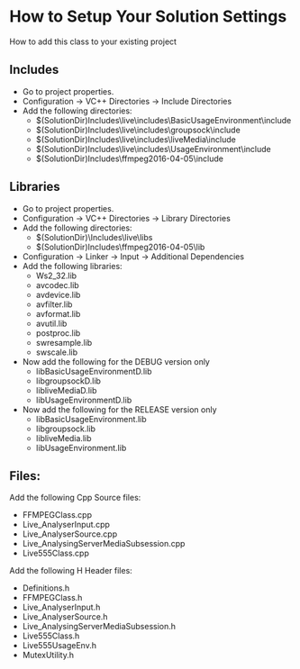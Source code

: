 # How to Setup Your Solution Settings
How to add this class to your existing project

## Includes
- Go to project properties.
- Configuration -> VC++ Directories -> Include Directories
- Add the following directories:
   - $(SolutionDir)Includes\live\includes\BasicUsageEnvironment\include
   - $(SolutionDir)Includes\live\includes\groupsock\include
   - $(SolutionDir)Includes\live\includes\liveMedia\include
   - $(SolutionDir)Includes\live\includes\UsageEnvironment\include
   - $(SolutionDir)Includes\ffmpeg2016-04-05\include

## Libraries
- Go to project properties.
- Configuration -> VC++ Directories -> Library Directories
- Add the following directories:
   - $(SolutionDir)\Includes\live\libs
   - $(SolutionDir)Includes\ffmpeg2016-04-05\lib
- Configuration -> Linker -> Input -> Additional Dependencies
- Add the following libraries:
   - Ws2_32.lib
   - avcodec.lib
   - avdevice.lib
   - avfilter.lib
   - avformat.lib
   - avutil.lib
   - postproc.lib
   - swresample.lib
   - swscale.lib
- Now add the following for the DEBUG version only
   - libBasicUsageEnvironmentD.lib
   - libgroupsockD.lib
   - libliveMediaD.lib
   - libUsageEnvironmentD.lib
- Now add the following for the RELEASE version only
   - libBasicUsageEnvironment.lib
   - libgroupsock.lib
   - libliveMedia.lib
   - libUsageEnvironment.lib

## Files:
Add the following Cpp Source files:
- FFMPEGClass.cpp
- Live_AnalyserInput.cpp
- Live_AnalyserSource.cpp
- Live_AnalysingServerMediaSubsession.cpp
- Live555Class.cpp

Add the following H Header files:
- Definitions.h
- FFMPEGClass.h
- Live_AnalyserInput.h
- Live_AnalyserSource.h
- Live_AnalysingServerMediaSubsession.h
- Live555Class.h
- Live555UsageEnv.h
- MutexUtility.h

